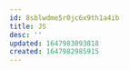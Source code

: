 ```yaml
---
id: 8sblwdme5r0jc6x9th1a4ib
title: JS
desc: ''
updated: 1647983093818
created: 1647982985915
---
```

